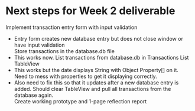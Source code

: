 # Next steps for Week 2 deliverable
Implement transaction entry form with input validation  
* Entry form creates new database entry but does not close window or have input validation  
Store transactions in the database.db file  
* This works now. 
List transactions from database.db in Transactions List TableView  
* This works but the date displays String with Object Property[] on it. Need to mess with properties to get it displaying correctly.  
* Also need to fix this so that it updates after a new database entry is added. Should clear TableView and pull all transactions from the database again.  
Create working prototype and 1-page reflection report  